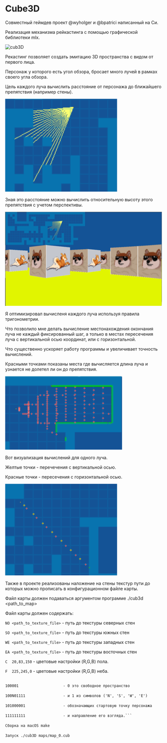 # Cube3D
Совместный геймдев проект @wyholger и @bpatrici написанный на Си.

Реализация механизма рейкастинга с помощью графической библиотеки mlx.

![cub3D](gif/video.gif)

Рекастинг позволяет создать эмитацию 3D пространства с видом от первого лица.

Персонаж у которого есть угол обзора, бросает много лучей в рамках своего угла обзора.

Цель каждого луча вычислить расстояние от персонажа до ближайшего препятствия (например стены).

![](gif/Screen_1.png)

Зная это расстояние можно вычислить относительную высоту этого препятствия с учетом перспективы.

![](gif/Screen_2.png)

Я оптимизировал вычисленя каждого луча используя правила тригонометрии. 

Что позволило мне делать вычисление местонахождения окончания луча не каждый фиксированный шаг, а только в местах пересечения луча с вертикальной осью координат, или с горизонтальной.

Что существенно ускоряет работу программы и увеличивает точность вычислений.

Красными точками показаны места где вычисляется длина луча и узнается не долетел ли он до препятствия.

![](gif/Screen_3.png)

Вот визуализация вычислений для одного луча.

Желтые точки - перечечения с вертикальной осью.

Красные точки - пересечения с горизонтальной осью.

![](gif/Screen_4.png)

Также в проекте реализованы наложение на стены текстур пути до которых можно прописать в конфигурационном файле карты.

Файл карты должен подаваться аргументом программе ./cub3d <path_to_map>

Файл карты должен содержать:

`NO <path_to_texture_file>` - путь до текстуры северных стен

`SO <path_to_texture_file>` - путь до текстуры южных стен

`WE <path_to_texture_file>` - путь до текстуры западных стен

`EA <path_to_texture_file>` - путь до текстуры восточных стен

`C  20,83,150`              - цветовые настройки (R,G,B) пола.

`F  225,245,0`              - цветовые настройки (R,G,B) неба.

```111111                    - Карта, где 1 это стены

100001                    - 0 это свободное пространство

100N01111                 - и 1 из символов ('N', 'S', 'W', 'E')

101000001                 - обозначающих стартовую точку персонажа

111111111                 - и направление его взгляда.```

Сборка на macOS make

Запуск ./cub3D maps/map_0.cub


